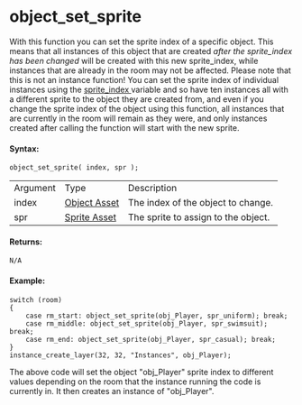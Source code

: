 # object_set_sprite

With this function you can set the sprite index of a specific object.
This means that all instances of this object that are created *after the
sprite_index has been changed* will be created with this new
sprite_index, while instances that are already in the room may not be
affected. Please note that this is not an instance function! You can set
the sprite index of individual instances using the [ sprite_index
](../Sprites/Sprite_Instance_Variables/sprite_index) variable and so
have ten instances all with a different sprite to the object they are
created from, and even if you change the sprite index of the object
using this function, all instances that are currently in the room will
remain as they were, and only instances created after calling the
function will start with the new sprite.

#### Syntax:

``` gml
object_set_sprite( index, spr );
```

|          |                                                                |                                     |
|----------|----------------------------------------------------------------|-------------------------------------|
| Argument | Type                                                           | Description                         |
| index    |  [Object Asset](../../../../../The_Asset_Editors/Objects)  | The index of the object to change.  |
| spr      |  [Sprite Asset](../../../../../The_Asset_Editors/Sprites)  | The sprite to assign to the object. |

#### Returns:

``` gml
N/A
```

#### Example:

``` gml
switch (room)
{
    case rm_start: object_set_sprite(obj_Player, spr_uniform); break;
    case rm_middle: object_set_sprite(obj_Player, spr_swimsuit); break;
    case rm_end: object_set_sprite(obj_Player, spr_casual); break;
}
instance_create_layer(32, 32, "Instances", obj_Player);
```

The above code will set the object "obj_Player" sprite index to
different values depending on the room that the instance running the
code is currently in. It then creates an instance of "obj_Player".
